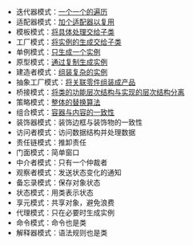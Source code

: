 * 迭代器模式：[一个一个的遍历](pattern/Iterator模式.md)
* 适配器模式：[加个适配器以复用](pattern/Adapter模式.md)
* 模板模式：[将具体处理交给子类](pattern/Template模式.md)
* 工厂模式：[将实例的生成交给子类](pattern/FactoryMethod模式.md)
* 单例模式：[只生成一个实例](pattern/Singleton模式.md)
* 原型模式：[通过复制生成实例](pattern/Prototype模式.md)
* 建造者模式：[组装复杂的实例](pattern/Builder模式.md)
* 抽象工厂模式：[将关联零件组装成产品](pattern/AbstractFactory模式.md)
* 桥接模式：[将类的功能层次结构与实现的层次结构分离](pattern/Bridge模式.md)
* 策略模式：[整体的替换算法](pattern/Strategy模式.md)
* 组合模式：[容器与内容的一致性](pattern/Composite模式.md)
* 装饰器模式：装饰边框与装饰物的一致性
* 访问者模式：访问数据结构并处理数据
* 责任链模式：推卸责任
* 门面模式：简单窗口
* 中介者模式：只有一个仲裁者
* 观察者模式：发送状态变化的通知
* 备忘录模式：保存对象状态
* 状态模式：用类表示状态
* 享元模式：共享对象，避免浪费
* 代理模式：只在必要时生成实例
* 命令模式：命令也是类
* 解释器模式：语法规则也是类

